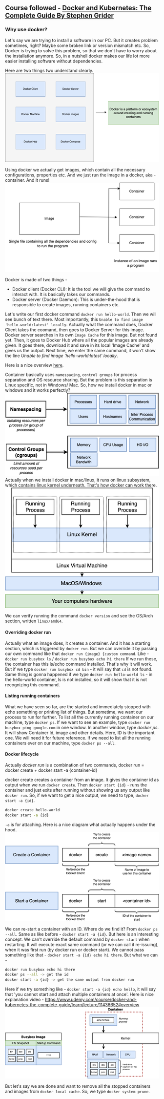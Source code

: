 ## Course followed - [Docker and Kubernetes: The Complete Guide By Stephen Grider](https://www.udemy.com/course/docker-and-kubernetes-the-complete-guide/)

### Why use docker?

Let's say we are trying to install a software in our PC. But it creates problem sometimes, right? Maybe some broken link or version mismatch etc. So, Docker is trying to solve this problem, so that we don't have to worry about the installation anymore. So, in a nutshell docker makes our life lot more easier installing software without dependencies.

Here are two things two understand clearly.
![Docker Universe](../../images/docker-universe.png)

Using docker we actually get images, which contain all the necessary configurations, properties etc. And we just run the image in a docker, aka - container. And it runs!
![Docker container to image](../../images/docker-image-container.png)

Docker is made of two things - 

- Docker client (Docker CLI): It is the tool we will give the command to interact with. It is basically takes our commands.
- Docker server (Docker Daemon): This is under-the-hood that is responsible to create images, running containers etc.

Let's write our first docker command `docker run hello-world`. Then we will see bunch of text there. Most importantly, this `Unable to find image 'hello-world:latest' locally`. 
Actually what the command does, Docker Client takes the coomand, then goes to Docker Server for this image. Docker server searches in its own `Image Cache` for this image. But not found yet. Then, it goes to Docker Hub where all the popular images are already given. It goes there, download it and save in its local 'Image Cache' and gives us the output. Next time, we enter the same command, it won't show the line *Unable to find image 'hello-world:latest' locally*.

Here is a nice overview [here](https://www.udemy.com/course/docker-and-kubernetes-the-complete-guide/learn/lecture/11436632?start=0#overview).

Container basically uses `namespacing`, `control groups` for process separation and OS resource sharing. But the problem is this separation is Linux specific, not in Windows/ Mac. So, how we install docker in mac or windows and it works perfectly? 
![Separation](../../images/namespacing.png)
Actually when we install docker in mac/linux, it runs on linux subsystem, which contains linux kernel underneath. That's how docker can work there.
![stack](../../images/stack.png) 

We can verify running the command `docker version` and see the OS/Arch section, written `linux/amd64`.

#### Overriding docker run

Actually what an image does, it creates a container. And it has a starting section, which is triggered by `docker run`. But we can override it by passing our own command like that `docker run {image} {custom command`.
Like - `docker run busybox ls` / `docker run busybox echo hi there`
If we run these, the container has this ls/echo command installed. That's why it will work. But if we type 
`docker run busybox cd bin` - it will say that `cd` is not found. Same thing is gonna happened if we type 
`docker run hello-world ls` - in the hello-world container, ls is not installed, so it will show that it is not recognizing this command.

#### Listing running containers

What we have seen so far, are the started and immediately stopped with echo something or printing list of things. But sometime, we want our process to run for further.
To list all the currently running container on our machine, type `docker ps`. If we want to see an example, type `docker run busybox ping google.com` in one window. In another window, type *docker ps*. It will show Container Id, image and other details. Here, ID is the important one. We will need it for future reference. If we need to list all the running containers ever on our machine, type 
`docker ps --all`.

#### Docker lifecycle

Actually *docker run* is a combination of two commands,
docker run = docker create + docker start -a {container-id}

docker create creates a container from an image. It gives the container id as output when we run `docker create`. Then `docker start {id}` - runs the container and just exits after running without showing us any output like `docker run`. So, if we want to get a nice output, we need to type, `docker start -a {id}`.
```bash
docker create hello-world
docker start -a {id}
```
`-a` is for attaching. Here is a nice diagram what actually happens under the hood.
![Docker lifecycle](../../images/create-start.png)

We can re-start a container with an ID. Where do we find it? From `docker ps --all`. Same as like before - 
`docker start -a {id}`. But here is an interesting concept. We can't override the default command by `docker start` when restarting. It will execute exact same command (or we can call it re-issuing), when it was first run (by docker run or docker start). We cannot pass something like that - `docker start -a {id} echo hi there`. But what we can - 

```bash
docker run busybox echo hi there
docker ps --all -> get the id
docker start -a {id} -> get the same output from docker run
```
Here if we try something like - `docker start -a {id} echo hello`, it will say that 'you cannot start and attach multiple containers at once'.
Here is nice explanation video - https://www.udemy.com/course/docker-and-kubernetes-the-complete-guide/learn/lecture/11436652#overview
![Restarting a docker](../../images/restart.png)

But let's say we are done and want to remove all the stopped containers and images from `docker local cache`. 
So, we type `docker system prune`.